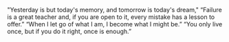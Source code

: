 "Yesterday is but today's memory, and tomorrow is today's dream,"
“Failure is a great teacher and, if you are open to it, every mistake has a lesson to offer.”
“When I let go of what I am, I become what I might be.”
“You only live once, but if you do it right, once is enough.”
